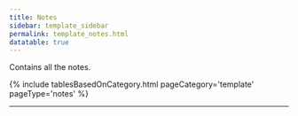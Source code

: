 ```yaml
---
title: Notes
sidebar: template_sidebar
permalink: template_notes.html
datatable: true 
---
```


Contains all the notes.

{% include tablesBasedOnCategory.html pageCategory='template' pageType='notes' %}

---
